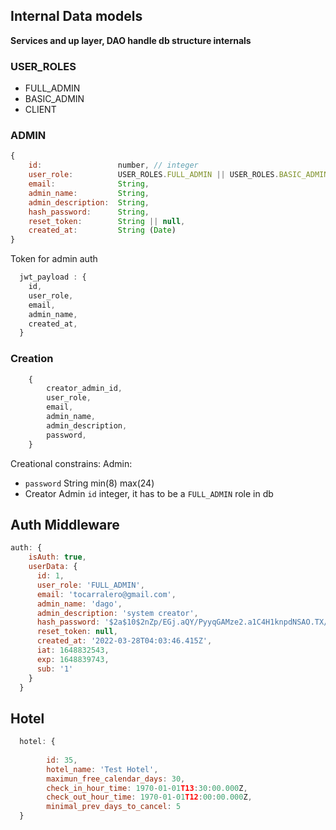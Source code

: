 ## Internal Data models 
**Services and up layer, DAO handle db structure internals**

### USER_ROLES
-   FULL_ADMIN
-   BASIC_ADMIN
-   CLIENT


### ADMIN
```js
{   
    id:                 number, // integer
    user_role:          USER_ROLES.FULL_ADMIN || USER_ROLES.BASIC_ADMIN,
    email:              String,
    admin_name:         String,
    admin_description:  String,
    hash_password:      String,
    reset_token:        String || null,
    created_at:         String (Date)
}
```
Token for admin auth
```js
  jwt_payload : {
    id,
    user_role,
    email,
    admin_name,
    created_at,
  }
```

### Creation
```js
    {
        creator_admin_id,
        user_role,
        email,
        admin_name,
        admin_description,
        password,
    }
```
Creational constrains:
Admin:
-   `password` String min(8) max(24)
-   Creator Admin `id` integer, it has to be a `FULL_ADMIN` role in db


## Auth Middleware

```js
auth: {
    isAuth: true,
    userData: {
      id: 1,
      user_role: 'FULL_ADMIN',
      email: 'tocarralero@gmail.com',
      admin_name: 'dago',
      admin_description: 'system creator',
      hash_password: '$2a$10$2nZp/EGj.aQY/PyyqGAMze2.a1C4H1knpdNSAO.TX/92katjMo75C',
      reset_token: null,
      created_at: '2022-03-28T04:03:46.415Z',
      iat: 1648832543,
      exp: 1648839743,
      sub: '1'
    }
  }

```


## Hotel
```js
  hotel: {
    
        id: 35,
        hotel_name: 'Test Hotel',
        maximun_free_calendar_days: 30,
        check_in_hour_time: 1970-01-01T13:30:00.000Z,
        check_out_hour_time: 1970-01-01T12:00:00.000Z,
        minimal_prev_days_to_cancel: 5
  }

```